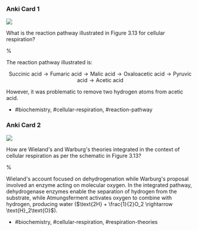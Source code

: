 ### Anki Card 1

![](https://cdn.mathpix.com/cropped/2024_06_22_3ebec2533792a73771cfg-1.jpg?height=432&width=1128&top_left_y=257&top_left_x=172)

What is the reaction pathway illustrated in Figure 3.13 for cellular respiration?

%

The reaction pathway illustrated is:

$$
\text{Succinic acid} \rightarrow \text{Fumaric acid} \rightarrow \text{Malic acid} \rightarrow \text{Oxaloacetic acid} \rightarrow \text{Pyruvic acid} \rightarrow \text{Acetic acid}
$$

However, it was problematic to remove two hydrogen atoms from acetic acid.

- #biochemistry, #cellular-respiration, #reaction-pathway

### Anki Card 2

![](https://cdn.mathpix.com/cropped/2024_06_22_3ebec2533792a73771cfg-1.jpg?height=432&width=1128&top_left_y=257&top_left_x=172)

How are Wieland's and Warburg's theories integrated in the context of cellular respiration as per the schematic in Figure 3.13?

%

Wieland's account focused on dehydrogenation while Warburg's proposal involved an enzyme acting on molecular oxygen. In the integrated pathway, dehydrogenase enzymes enable the separation of hydrogen from the substrate, while Atmungsferment activates oxygen to combine with hydrogen, producing water ($\text{2H} + \frac{1}{2}O_2 \rightarrow \text{H}_2\text{O}$).

- #biochemistry, #cellular-respiration, #respiration-theories